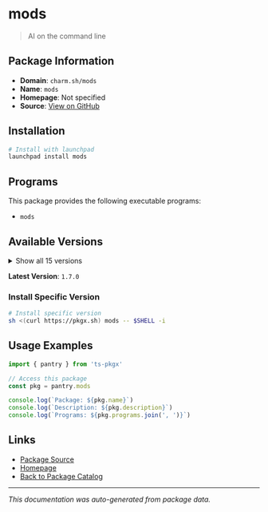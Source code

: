 # mods

> AI on the command line

## Package Information

- **Domain**: `charm.sh/mods`
- **Name**: `mods`
- **Homepage**: Not specified
- **Source**: [View on GitHub](https://github.com/pkgxdev/pantry/tree/main/projects/charm.sh/mods/package.yml)

## Installation

```bash
# Install with launchpad
launchpad install mods
```

## Programs

This package provides the following executable programs:

- `mods`

## Available Versions

<details>
<summary>Show all 15 versions</summary>

- `1.7.0`, `1.6.0`, `1.5.0`, `1.4.1`, `1.4.0`
- `1.3.1`, `1.3.0`, `1.2.2`, `1.2.1`, `1.2.0`
- `1.1.0`, `1.0.0`, `0.2.0`, `0.1.1`, `0.1.0`

</details>

**Latest Version**: `1.7.0`

### Install Specific Version

```bash
# Install specific version
sh <(curl https://pkgx.sh) mods -- $SHELL -i
```

## Usage Examples

```typescript
import { pantry } from 'ts-pkgx'

// Access this package
const pkg = pantry.mods

console.log(`Package: ${pkg.name}`)
console.log(`Description: ${pkg.description}`)
console.log(`Programs: ${pkg.programs.join(', ')}`)
```

## Links

- [Package Source](https://github.com/pkgxdev/pantry/tree/main/projects/charm.sh/mods/package.yml)
- [Homepage](#)
- [Back to Package Catalog](../../package-catalog.md)

---

*This documentation was auto-generated from package data.*

